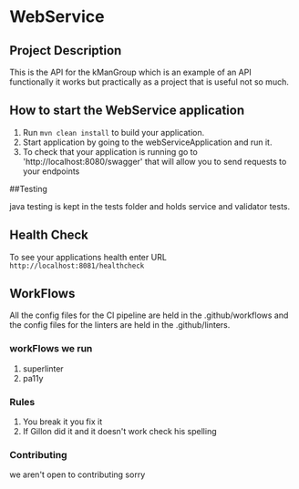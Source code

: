 # WebService

## Project Description 

This is the API for the kManGroup which is an example of an API functionally it works but practically as a project that is useful not so much. 

## How to start the WebService application

1. Run `mvn clean install` to build your application.
2. Start application by going to the webServiceApplication and run it. 
3. To check that your application is running go to 'http://localhost:8080/swagger' that will allow you to send requests to your endpoints 

##Testing

java testing is kept in the tests folder and holds service and validator tests. 

## Health Check

To see your applications health enter URL `http://localhost:8081/healthcheck`

## WorkFlows

All the config files for the CI pipeline are held in the .github/workflows and the config files for the linters are held in the .github/linters.

### workFlows we run

1. superlinter
2. pa11y 

### Rules

1. You break it you fix it
2. If Gillon did it and it doesn't work check his spelling

### Contributing

we aren't open to contributing sorry
